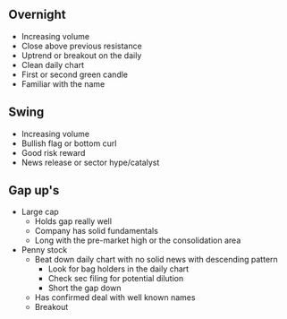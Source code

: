 
## Overnight
* Increasing volume
* Close above previous resistance
* Uptrend or breakout on the daily
* Clean daily chart
* First or second green candle
* Familiar with the name

## Swing
* Increasing volume
* Bullish flag or bottom curl
* Good risk reward
* News release or sector hype/catalyst

## Gap up's
* Large cap
	* Holds gap really well
	* Company has solid fundamentals
	* Long with the pre-market high or the consolidation area
* Penny stock
	* Beat down daily chart with no solid news with descending pattern
		* Look for bag holders in the daily chart
		* Check sec filing for potential dilution
		* Short the gap down
	* Has confirmed deal with well known names
	* Breakout
<!--stackedit_data:
eyJoaXN0b3J5IjpbLTE4OTM4NjcxODksLTIwODg3NDY2MTJdfQ
==
-->